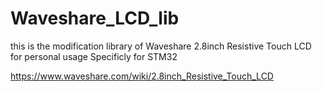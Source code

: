 # Waveshare_LCD_lib
this is the modification library of Waveshare 2.8inch Resistive Touch LCD for personal usage
Specificly for STM32

https://www.waveshare.com/wiki/2.8inch_Resistive_Touch_LCD
